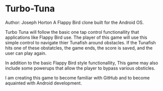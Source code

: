# Turbo-Tuna
Author: Joseph Horton
A Flappy Bird clone built for the Android OS. 

Turbo Tuna will follow the basic one tap control functionallity that applications like Flappy Bird use. The player of this game will use this simple control to navigate thier Tunafish around obstacles. If the Tunafish hits one of these obstatcles, the game ends, the score is saved, and the user can play again.

In addition to the basic Flappy Bird style functionallity, This game may also include some powerups that allow the player to bypass various obsticles. 

I am creating this game to become familiar with GitHub and to become aquainted with Android development. 
